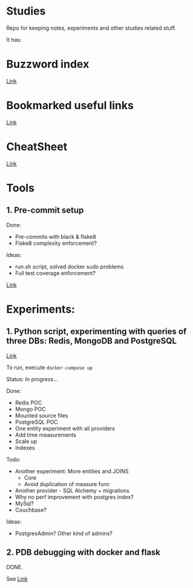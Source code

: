 # Studies

Repo for keeping notes, experiments and other studies related stuff.

It has:

# Buzzword index

[Link](/notes/buzzwords.md)

# Bookmarked useful links

[Link](/notes/bookmarks.md)

# CheatSheet

[Link](/notes/cheatsheet.md)

# Tools

## 1. Pre-commit setup

Done:
- Pre-commits with black & flake8
- Flake8 complexity enforcement?

Ideas:
- run.sh script, solved docker sudo problems
- Full test coverage enforcement?

[Link](/tools/pre-commits)

# Experiments:

## 1. Python script, experimenting with queries of three DBs: Redis, MongoDB and PostgreSQL

[Link](/experiments/1/)

To run, execute `docker-compose up`

Status: In progress...

Done:
- Redis POC
- Mongo POC
- Mounted source files
- PostgreSQL POC
- One entity experiment with all providers
- Add time measurements
- Scale up
- Indexes

Todo:
- Another experiment: More entities and JOINS
  - Core
  - Avoid duplication of measure func
- Another provider - SQL Alchemy + migrations
- Why no perf improvement with postgres index?
- MySql?
- Couchbase?

Ideas:
- PostgresAdmin? Other kind of admins?

## 2. PDB debugging with docker and flask

DONE.

See [Link](/experiments/2/Readme.md)